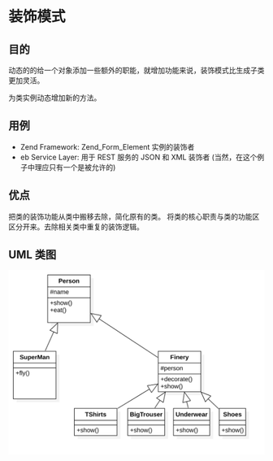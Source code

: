 # 装饰模式

## 目的
动态的的给一个对象添加一些额外的职能，就增加功能来说，装饰模式比生成子类更加灵活。

为类实例动态增加新的方法。

## 用例
- Zend Framework: Zend_Form_Element 实例的装饰者
- eb Service Layer: 用于 REST 服务的 JSON 和 XML 装饰者 (当然，在这个例子中理应只有一个是被允许的)

## 优点
把类的装饰功能从类中搬移去除，简化原有的类。
将类的核心职责与类的功能区区分开来。去除相关类中重复的装饰逻辑。

## UML 类图
![装饰模式](./Decorator.png)

